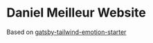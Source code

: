# Daniel Meilleur Website

Based on [gatsby-tailwind-emotion-starter](https://github.com/muhajirdev/gatsby-tailwind-emotion-starter)
